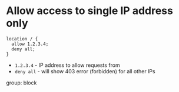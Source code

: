 # Allow access to single IP address only

```nginx
location / {
  allow 1.2.3.4;
  deny all;
}
```

- `1.2.3.4` - IP address to allow requests from
- `deny all` - will show 403 error (forbidden) for all other IPs

group: block


